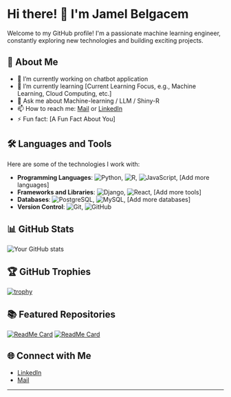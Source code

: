 # Hi there! 👋 I'm Jamel Belgacem

Welcome to my GitHub profile! I'm a passionate machine learning engineer, constantly exploring new technologies and building exciting projects.

## 🚀 About Me

- 🔭 I’m currently working on chatbot application
- 🌱 I’m currently learning [Current Learning Focus, e.g., Machine Learning, Cloud Computing, etc.]
- 💬 Ask me about Machine-learning / LLM / Shiny-R
- 📫 How to reach me: [Mail](mailto:jamelbelgacem@hotmail.com) or [LinkedIn](https://www.linkedin.com/in/jamel-belgacem-289606a7/)
- ⚡ Fun fact: [A Fun Fact About You]

## 🛠️ Languages and Tools

Here are some of the technologies I work with:

- **Programming Languages**: ![Python](https://img.shields.io/badge/-Python-3776AB?style=flat&logo=python&logoColor=white), ![R](https://img.shields.io/badge/-R-276DC3?style=flat&logo=r&logoColor=white), ![JavaScript](https://img.shields.io/badge/-JavaScript-F7DF1E?style=flat&logo=javascript&logoColor=black), [Add more languages]
- **Frameworks and Libraries**: ![Django](https://img.shields.io/badge/-Django-092E20?style=flat&logo=django&logoColor=white), ![React](https://img.shields.io/badge/-React-61DAFB?style=flat&logo=react&logoColor=black), [Add more tools]
- **Databases**: ![PostgreSQL](https://img.shields.io/badge/-PostgreSQL-336791?style=flat&logo=postgresql&logoColor=white), ![MySQL](https://img.shields.io/badge/-MySQL-4479A1?style=flat&logo=mysql&logoColor=white), [Add more databases]
- **Version Control**: ![Git](https://img.shields.io/badge/-Git-F05032?style=flat&logo=git&logoColor=white), ![GitHub](https://img.shields.io/badge/-GitHub-181717?style=flat&logo=github&logoColor=white)

## 📊 GitHub Stats

![Your GitHub stats](https://github-readme-stats.vercel.app/api?username=yourusername&show_icons=true&theme=radical)

## 🏆 GitHub Trophies

[![trophy](https://github-profile-trophy.vercel.app/?username=yourusername&theme=onedark)](https://github.com/ryo-ma/github-profile-trophy)

## 📚 Featured Repositories

[![ReadMe Card](https://github-readme-stats.vercel.app/api/pin/?username=yourusername&repo=yourrepo&theme=radical)](https://github.com/yourusername/yourrepo)
[![ReadMe Card](https://github-readme-stats.vercel.app/api/pin/?username=yourusername&repo=yourrepo&theme=radical)](https://github.com/yourusername/yourrepo)

## 🌐 Connect with Me

- [LinkedIn]([https://www.linkedin.com/in/yourprofile/](https://www.linkedin.com/in/jamel-belgacem-289606a7/))
- [Mail](mailto:jamelbelgacem@hotmail.com)

---

